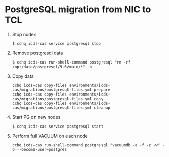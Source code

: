 # PostgreSQL migration from NIC to TCL

1. Stop nodes

    ```
    $ cchq icds-cas service postgresql stop
    ```

2. Remove postgresql data

    ```
    $ cchq icds-cas run-shell-command postgresql "rm -rf /opt/data/postgresql/9.6/main/*" -b
    ```

3. Copy data

    ```
    cchq icds-cas copy-files environments/icds-cas/migrations/postgresql-files.yml prepare
    cchq icds-cas copy-files environments/icds-cas/migrations/postgresql-files.yml copy
    cchq icds-cas copy-files environments/icds-cas/migrations/postgresql-files.yml cleanup
    ```

4. Start PG on new nodes

    ```
    $ cchq icds-cas service postgresql start
    ```

5. Perform full VACUUM on each node
    
    ```
    cchq icds-cas run-shell-command postgresql "vacuumdb -a -f -z -w" -b --become-user=postgres
    ```
